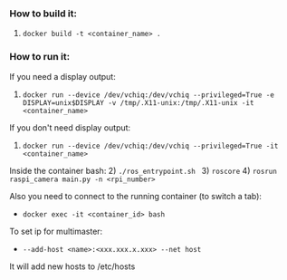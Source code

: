 ### How to build it:
1) ```docker build -t <container_name> . ```
### How to run it:
If you need a display output:
1) ```docker run --device /dev/vchiq:/dev/vchiq --privileged=True -e DISPLAY=unix$DISPLAY -v /tmp/.X11-unix:/tmp/.X11-unix -it <container_name>```

If you don't need display output:
1) ```docker run --device /dev/vchiq:/dev/vchiq --privileged=True -it <container_name>```
   
Inside the container bash:
2) ```./ros_entrypoint.sh ```
3) ```roscore```
4) ```rosrun raspi_camera main.py -n <rpi_number>```

Also you need to connect to the running container (to switch a tab):
* ```docker exec -it <container_id> bash```

To set ip for multimaster:
* ```--add-host <name>:<xxx.xxx.x.xxx> --net host ```
  
It will add new hosts to /etc/hosts